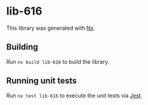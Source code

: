 # lib-616

This library was generated with [Nx](https://nx.dev).

## Building

Run `nx build lib-616` to build the library.

## Running unit tests

Run `nx test lib-616` to execute the unit tests via [Jest](https://jestjs.io).
